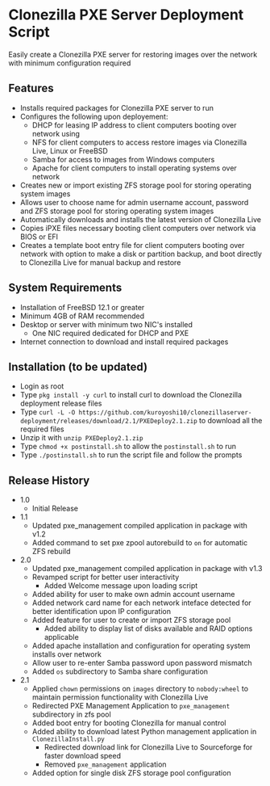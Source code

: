 # Clonezilla PXE Server Deployment Script
Easily create a Clonezilla PXE server for restoring images over the network with minimum configuration required

## Features

- Installs required packages for Clonezilla PXE server to run
- Configures the following upon deployement:
  - DHCP for leasing IP address to client computers booting over network using
  - NFS for client computers to access restore images via Clonezilla Live, Linux or FreeBSD
  - Samba for access to images from Windows computers
  - Apache for client computers to install operating systems over network
- Creates new or import existing ZFS storage pool for storing operating system images
- Allows user to choose name for admin username account, password and ZFS storage pool for storing operating system images
- Automatically downloads and installs the latest version of Clonezilla Live
- Copies iPXE files necessary booting client computers over network via BIOS or EFI
- Creates a template boot entry file for client computers booting over network with option to make a disk or partition backup, and boot directly to Clonezilla Live for manual backup and restore

## System Requirements 

- Installation of FreeBSD 12.1 or greater
- Minimum 4GB of RAM recommended
- Desktop or server with minimum two NIC's installed
  - One NIC required dedicated for DHCP and PXE
- Internet connection to download and install required packages

## Installation (to be updated)

- Login as root
- Type `pkg install -y curl` to install curl to download the Clonezilla deployment release files
- Type `curl -L -O https://github.com/kuroyoshi10/clonezillaserver-deployment/releases/download/2.1/PXEDeploy2.1.zip` to download all the required files
- Unzip it with `unzip PXEDeploy2.1.zip`
- Type `chmod +x postinstall.sh` to allow the `postinstall.sh` to run
- Type `./postinstall.sh` to run the script file and follow the prompts

## Release History

- 1.0
  - Initial Release
- 1.1
  - Updated pxe_management compiled application in package with v1.2
  - Added command to set pxe zpool autorebuild to `on` for automatic ZFS rebuild
- 2.0
  - Updated pxe_management compiled application in package with v1.3
  - Revamped script for better user interactivity
    - Added Welcome message upon loading script
  - Added ability for user to make own admin account username
  - Added network card name for each network inteface detected for better identification upon IP configuration
  - Added feature for user to create or import ZFS storage pool
    - Added ability to display list of disks available and RAID options applicable
  - Added apache installation and configuration for operating system installs over network
  - Allow user to re-enter Samba password upon password mismatch
  - Added `os` subdirectory to Samba share configuration
- 2.1
  - Applied `chown` permissions on `images` directory to `nobody:wheel` to maintain permission functionality with Clonezilla Live
  - Redirected PXE Management Application to `pxe_management` subdirectory in zfs pool
  - Added boot entry for booting Clonezilla for manual control
  - Added ability to download latest Python management application in `ClonezillaInstall.py`
    - Redirected download link for Clonezilla Live to Sourceforge for faster download speed
    - Removed `pxe_management` application
  - Added option for single disk ZFS storage pool configuration
